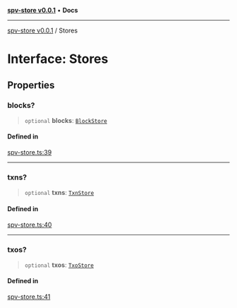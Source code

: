 [**spv-store v0.0.1**](../README.md) • **Docs**

***

[spv-store v0.0.1](../globals.md) / Stores

# Interface: Stores

## Properties

### blocks?

> `optional` **blocks**: [`BlockStore`](../classes/BlockStore.md)

#### Defined in

[spv-store.ts:39](https://github.com/shruggr/ts-casemod-spv/blob/3ea4eaa98b52595d9cf79b03096c7b1d167ad808/src/spv-store.ts#L39)

***

### txns?

> `optional` **txns**: [`TxnStore`](../classes/TxnStore.md)

#### Defined in

[spv-store.ts:40](https://github.com/shruggr/ts-casemod-spv/blob/3ea4eaa98b52595d9cf79b03096c7b1d167ad808/src/spv-store.ts#L40)

***

### txos?

> `optional` **txos**: [`TxoStore`](../classes/TxoStore.md)

#### Defined in

[spv-store.ts:41](https://github.com/shruggr/ts-casemod-spv/blob/3ea4eaa98b52595d9cf79b03096c7b1d167ad808/src/spv-store.ts#L41)
